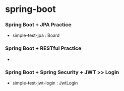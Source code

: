 # spring-boot

### Spring Boot + JPA Practice

- simple-test-jpa : Board

### Spring Boot + RESTful Practice

-

### Spring Boot + Spring Security + JWT >> Login

- simple-test-jwt-login : JwtLogin

